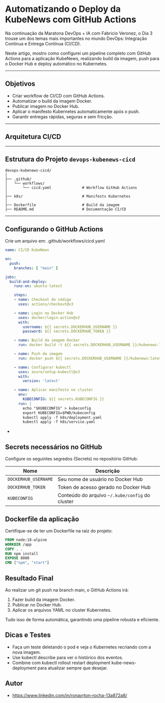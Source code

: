 #  Automatizando o Deploy da KubeNews com GitHub Actions

Na continuação da Maratona DevOps + IA com Fabricio Veronez, o Dia 3 trouxe um dos temas mais importantes no mundo DevOps: Integração Contínua e Entrega Contínua (CI/CD).

Neste artigo, mostro como configurei um pipeline completo com GitHub Actions para a aplicação KubeNews, realizando build da imagem, push para o Docker Hub e deploy automático no Kubernetes.


---

##  Objetivos
- Criar workflow de CI/CD com GitHub Actions.
- Automatizar o build da imagem Docker.
- Publicar imagem no Docker Hub.
- Aplicar o manifesto Kubernetes automaticamente após o push.
- Garantir entregas rápidas, seguras e sem fricção.

---

##  Arquitetura CI/CD



---


## Estrutura do Projeto `devops-kubenews-cicd`

```plaintext
devops-kubenews-cicd/
│
├── .github/
│   └── workflows/
│       └── cicd.yaml              # Workflow GitHub Actions
│
├── k8s/                           # Manifests Kubernetes
│
├── Dockerfile                     # Build da imagem
├── README.md                      # Documentação CI/CD
```
---

##  Configurando o GitHub Actions
Crie um arquivo em:
.github/workflows/cicd.yaml

```yaml
name: CI/CD KubeNews

on:
  push:
    branches: [ "main" ]

jobs:
  build-and-deploy:
    runs-on: ubuntu-latest

    steps:
    - name: Checkout do código
      uses: actions/checkout@v3

    - name: Login no Docker Hub
      uses: docker/login-action@v2
      with:
        username: ${{ secrets.DOCKERHUB_USERNAME }}
        password: ${{ secrets.DOCKERHUB_TOKEN }}

    - name: Build da imagem Docker
      run: docker build -t ${{ secrets.DOCKERHUB_USERNAME }}/kubenews:latest .

    - name: Push da imagem
      run: docker push ${{ secrets.DOCKERHUB_USERNAME }}/kubenews:latest

    - name: Configurar kubectl
      uses: azure/setup-kubectl@v3
      with:
        version: 'latest'

    - name: Aplicar manifesto no cluster
      env:
        KUBECONFIG: ${{ secrets.KUBECONFIG }}
      run: |
        echo "$KUBECONFIG" > kubeconfig
        export KUBECONFIG=$PWD/kubeconfig
        kubectl apply -f k8s/deployment.yaml
        kubectl apply -f k8s/service.yaml
```
-

## Secrets necessários no GitHub
Configure os seguintes segredos (Secrets) no repositório GitHub:

| Nome                 | Descrição                                       |
| -------------------- | ----------------------------------------------- |
| `DOCKERHUB_USERNAME` | Seu nome de usuário no Docker Hub               |
| `DOCKERHUB_TOKEN`    | Token de acesso gerado no Docker Hub            |
| `KUBECONFIG`         | Conteúdo do arquivo `~/.kube/config` do cluster |


## Dockerfile da aplicação
Certifique-se de ter um Dockerfile na raiz do projeto:

```dockerfile
FROM node:18-alpine
WORKDIR /app
COPY . .
RUN npm install
EXPOSE 8080
CMD ["npm", "start"]
```

## Resultado Final
Ao realizar um git push na branch main, o GitHub Actions irá:

1. Fazer build da imagem Docker.
2. Publicar no Docker Hub.
3. Aplicar os arquivos YAML no cluster Kubernetes.

Tudo isso de forma automática, garantindo uma pipeline robusta e eficiente.


## Dicas e Testes
- Faça um teste deletando o pod e veja o Kubernetes recriando com a nova imagem.
- Use kubectl describe para ver o histórico dos eventos.
- Combine com kubectl rollout restart deployment kube-news-deployment para atualizar sempre que desejar.

##  Autor
- https://www.linkedin.com/in/ronayrton-rocha-13a872a8/
